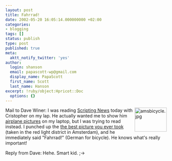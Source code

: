 ```yaml
---
layout: post
title: Fahrrad!
date: 2002-05-20 16:05:14.000000000 +02:00
categories:
- blogging
tags: []
status: publish
type: post
published: true
meta:
  aktt_notify_twitter: 'yes'
author:
  login: shanson
  email: papascott-wp@gmail.com
  display_name: PapaScott
  first_name: Scott
  last_name: Hanson
excerpt: !ruby/object:Hpricot::Doc
  options: {}
---
```

<p><a href="http://scriptingnews.userland.com/pictures/viewer$689"><img alt="amsbicycle.jpg" src="https://www.papascott.de/wordpress/wp-content/uploads/2002/05/amsbicycle.jpg" width="100" height="75" border="0" align="right" /></a>Mail to Dave Winer: I was reading <a href="http://www.scripting.com">Scripting News</a> today with Cristopher on my lap. He actually wanted me to show him <a href="http://www.airbus.com/products/t_spot_a330_340.asp">airplane pictures</a> on my laptop, but I was trying to read instead. I punched up the <a href="http://scriptingnews.userland.com/pictures/viewer$689">the best picture you ever took</a> (taken in the red light district in Amsterdam), and he immediately said "Fahrrad!" (German for bicycle). He knows what's really important! </p>
<p>Reply from Dave: Hehe. Smart kid. ;-></p>
